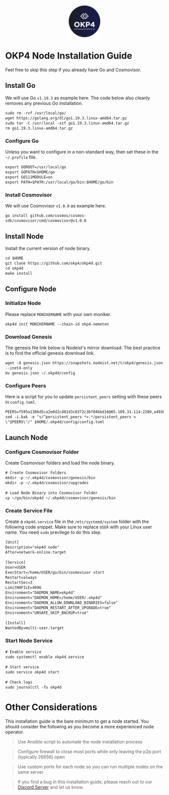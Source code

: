 <p align="center">
  <img height="100" height="auto" src="https://raw.githubusercontent.com/Nodeist/Kurulumlar/main/logos/okp4.png">
</p>



# OKP4 Node Installation Guide
Feel free to skip this step if you already have Go and Cosmovisor.


## Install Go
We will use Go `v1.19.3` as example here. The code below also cleanly removes any previous Go installation.

```
sudo rm -rvf /usr/local/go/
wget https://golang.org/dl/go1.19.3.linux-amd64.tar.gz
sudo tar -C /usr/local -xzf go1.19.3.linux-amd64.tar.gz
rm go1.19.3.linux-amd64.tar.gz
```

### Configure Go
Unless you want to configure in a non-standard way, then set these in the `~/.profile` file.

```
export GOROOT=/usr/local/go
export GOPATH=$HOME/go
export GO111MODULE=on
export PATH=$PATH:/usr/local/go/bin:$HOME/go/bin
```


### Install Cosmovisor
We will use Cosmovisor `v1.0.0` as example here.

```
go install github.com/cosmos/cosmos-sdk/cosmovisor/cmd/cosmovisor@v1.0.0
```

## Install Node
Install the current version of node binary.

```
cd $HOME
git clone https://github.com/okp4/okp4d.git
cd okp4d
make install
```

## Configure Node
### Initialize Node
Please replace `MONIKERNAME` with your own moniker.

```
okp4d init MONIKERNAME --chain-id okp4-nemeton
```

### Download Genesis
The genesis file link below is Nodeist's mirror download. The best practice is to find the official genesis download link.

```
wget -O genesis.json https://snapshots.nodeist.net/t/okp4/genesis.json --inet4-only
mv genesis.json ~/.okp4d/config
```

### Configure Peers
Here is a script for you to update `persistent_peers` setting with these peers in `config.toml`.
```
PEERS=f595a1386d5ca2e0d2cd81d3c6372c3bf84bbd16@65.109.31.114:2280,a49302f8999e5a953ebae431c4dde93479e17155@162.19.71.91:26656,b8330b2cb0b6d6d8751341753386afce9472bac7@89.163.208.12:26656,79d179ea2e1fbdcc0c59a95ab7f1a0c48438a693@65.108.106.131:26706,501ad80236a5ac0d37aafa934c6ec69554ce7205@89.149.218.20:26656,5fbddca54548bf125ee96bb388610fe1206f087f@51.159.66.123:26656,769f74d3bb149216d0ab771d7767bd39585bc027@185.196.21.99:26656,024a57c0bb6d868186b6f627773bf427ec441ab5@65.108.2.41:36656,fff0a8c202befd9459ff93783a0e7756da305fe3@38.242.150.63:16656,2bfd405e8f0f176428e2127f98b5ec53164ae1f0@142.132.149.118:26656,bf5802cfd8688e84ac9a8358a090e99b5b769047@135.181.176.109:53656,dc9a10f2589dd9cb37918ba561e6280a3ba81b76@54.244.24.231:26656,085cf43f463fe477e6198da0108b0ab08c70c8ab@65.108.75.237:6040,803422dc38606dd62017d433e4cbbd65edd6089d@51.15.143.254:26656,dc14197ed45e84ca3afb5428eb04ea3097894d69@88.99.143.105:26656,c0864edb1e36c52dbee47ce38d8b47ec364a9eb9@135.181.24.128:28656,43930c7e1cdcfeadf02b9705aefd9a0a59adc353@148.251.69.216:26656,2e877dac234099023a9237eb2e5a05cfb3893633@144.76.45.59:16656,efc552f1211516d578543fc56afcbfbb77c656bd@5.161.145.101:36656,1b0afc2af49098b5bf6e3c89d7d29ef336c47260@144.76.27.79:60756,de245278be4c3540f0a6a867c4bac83155b4ebac@178.62.30.239:46656
sed -i.bak -e "s/^persistent_peers *=.*/persistent_peers = \"$PEERS\"/" $HOME/.okp4d/config/config.toml
```

## Launch Node
### Configure Cosmovisor Folder
Create Cosmovisor folders and load the node binary.

```
# Create Cosmovisor Folders
mkdir -p ~/.okp4d/cosmovisor/genesis/bin
mkdir -p ~/.okp4d/cosmovisor/upgrades

# Load Node Binary into Cosmovisor Folder
cp ~/go/bin/okp4d ~/.okp4d/cosmovisor/genesis/bin
```

### Create Service File
Create a `okp4d.service` file in the `/etc/systemd/system` folder with the following code snippet. Make sure to replace `USER` with your Linux user name. You need `sudo` previlege to do this step.

```
[Unit]
Description="okp4d node"
After=network-online.target

[Service]
User=USER
ExecStart=/home/USER/go/bin/cosmovisor start
Restart=always
RestartSec=3
LimitNOFILE=4096
Environment="DAEMON_NAME=okp4d"
Environment="DAEMON_HOME=/home/USER/.okp4d"
Environment="DAEMON_ALLOW_DOWNLOAD_BINARIES=false"
Environment="DAEMON_RESTART_AFTER_UPGRADE=true"
Environment="UNSAFE_SKIP_BACKUP=true"

[Install]
WantedBy=multi-user.target
```

### Start Node Service
```
# Enable service
sudo systemctl enable okp4d.service

# Start service
sudo service okp4d start

# Check logs
sudo journalctl -fu okp4d
```

# Other Considerations
This installation guide is the bare minimum to get a node started. You should consider the following as you become a more experienced node operator.

> Use Ansible script to automate the node installation process

> Configure firewall to close most ports while only leaving the p2p port (typically 26656) open

> Use custom ports for each node so you can run multiple nodes on the same server

> If you find a bug in this installation guide, please reach out to our [Discord Server](https://discord.gg/yV2nEunsTY) and let us know.
